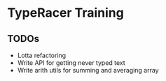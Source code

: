 # TypeRacer Training

## TODOs

- Lotta refactoring
- Write API for getting never typed text
- Write arith utils for summing and averaging array
